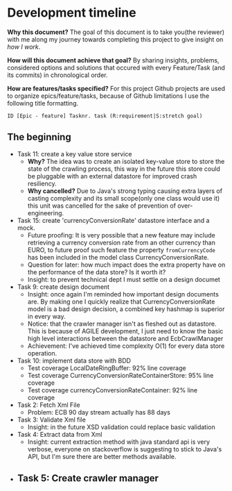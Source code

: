 # Development timeline
**Why this document?** The goal of this document is to take you(the reviewer) with me along my journey towards completing this project to give insight on _how I work_. 

**How will this document achieve that goal?** By sharing insights, problems, considered options and solutions that occured with every Feature/Task (and its commits) in chronological order.

**How are features/tasks specified?**
For this project Github projects are used to organize epics/feature/tasks, because of Github limitations I use the following title formatting.

    ID [Epic - feature] Tasknr. task (R:requirement|S:stretch goal)

## The beginning
- Task 11: create a key value store service
  - **Why?** The idea was to create an isolated key-value store to store the state of the crawling process, this way in the future this store could be pluggable with an external datastore for improved crash resiliency.
  - **Why cancelled?** Due to Java's strong typing causing extra layers of casting complexity and its small scope(only one class would use it) this unit was cancelled for the sake of prevention of over-engineering.
- Task 15: create 'currencyConversionRate' datastore interface and a mock.
  - Future proofing: It is very possible that a new feature may include retrieving a currency conversion rate from an other currency than EURO, to future proof such feature the property `fromCurrencyCode` has been included in the model class CurrencyConversionRate.
  - Question for later: how much impact does the extra property have on the performance of the data store? Is it worth it?
  - Insight: to prevent technical dept I must settle on a design documet
- Task 9: create design document
  - Insight: once again I'm reminded how important design documents are. By making one I quickly realize that CurrencyConversionRate model is a bad design decision, a combined key hashmap is superior in every way. 
  - Notice: that the crawler manager isn't as fleshed out as datastore. This is because of AGILE development, I just need to know the basic high level interactions between the datastore and EcbCrawlManager 
  - Achievement: I've achieved time complexity O(1) for every data store operation.
- Task 10: implement data store with BDD
  - Test coverage LocalDateRingBuffer: 92% line coverage  
  - Test coverage CurrencyConversionRateContainerStore: 95% line coverage
  - Test coverage currencyConversionRateContainer: 92% line coverage
- Task 2: Fetch Xml File
  - Problem: ECB 90 day stream actually has 88 days
- Task 3: Validate Xml file
  - Insight: in the future XSD validation could replace basic validation
- Task 4: Extract data from Xml
  - Insight: current extraction method with java standard api is very verbose, everyone on stackoverflow is suggesting to stick to Java's API, but I'm sure there are better methods available.
- Task 5: Create crawler manager
  - 